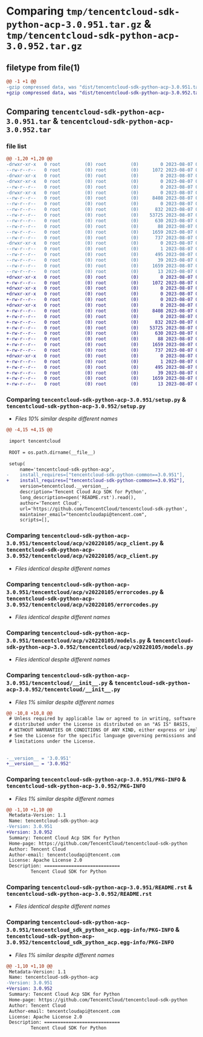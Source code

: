 # Comparing `tmp/tencentcloud-sdk-python-acp-3.0.951.tar.gz` & `tmp/tencentcloud-sdk-python-acp-3.0.952.tar.gz`

## filetype from file(1)

```diff
@@ -1 +1 @@
-gzip compressed data, was "dist/tencentcloud-sdk-python-acp-3.0.951.tar", last modified: Mon Aug  7 00:17:46 2023, max compression
+gzip compressed data, was "dist/tencentcloud-sdk-python-acp-3.0.952.tar", last modified: Mon Aug  7 08:43:51 2023, max compression
```

## Comparing `tencentcloud-sdk-python-acp-3.0.951.tar` & `tencentcloud-sdk-python-acp-3.0.952.tar`

### file list

```diff
@@ -1,20 +1,20 @@
-drwxr-xr-x   0 root         (0) root         (0)        0 2023-08-07 00:17:46.000000 tencentcloud-sdk-python-acp-3.0.951/
--rw-r--r--   0 root         (0) root         (0)     1072 2023-08-07 00:17:46.000000 tencentcloud-sdk-python-acp-3.0.951/setup.py
-drwxr-xr-x   0 root         (0) root         (0)        0 2023-08-07 00:17:46.000000 tencentcloud-sdk-python-acp-3.0.951/tencentcloud/
-drwxr-xr-x   0 root         (0) root         (0)        0 2023-08-07 00:17:46.000000 tencentcloud-sdk-python-acp-3.0.951/tencentcloud/acp/
--rw-r--r--   0 root         (0) root         (0)        0 2023-08-07 00:17:46.000000 tencentcloud-sdk-python-acp-3.0.951/tencentcloud/acp/__init__.py
-drwxr-xr-x   0 root         (0) root         (0)        0 2023-08-07 00:17:46.000000 tencentcloud-sdk-python-acp-3.0.951/tencentcloud/acp/v20220105/
--rw-r--r--   0 root         (0) root         (0)     8408 2023-08-07 00:17:46.000000 tencentcloud-sdk-python-acp-3.0.951/tencentcloud/acp/v20220105/acp_client.py
--rw-r--r--   0 root         (0) root         (0)        0 2023-08-07 00:17:46.000000 tencentcloud-sdk-python-acp-3.0.951/tencentcloud/acp/v20220105/__init__.py
--rw-r--r--   0 root         (0) root         (0)      832 2023-08-07 00:17:46.000000 tencentcloud-sdk-python-acp-3.0.951/tencentcloud/acp/v20220105/errorcodes.py
--rw-r--r--   0 root         (0) root         (0)    53725 2023-08-07 00:17:46.000000 tencentcloud-sdk-python-acp-3.0.951/tencentcloud/acp/v20220105/models.py
--rw-r--r--   0 root         (0) root         (0)      630 2023-08-07 00:17:46.000000 tencentcloud-sdk-python-acp-3.0.951/tencentcloud/__init__.py
--rw-r--r--   0 root         (0) root         (0)       88 2023-08-07 00:17:46.000000 tencentcloud-sdk-python-acp-3.0.951/setup.cfg
--rw-r--r--   0 root         (0) root         (0)     1659 2023-08-07 00:17:46.000000 tencentcloud-sdk-python-acp-3.0.951/PKG-INFO
--rw-r--r--   0 root         (0) root         (0)      737 2023-08-07 00:17:46.000000 tencentcloud-sdk-python-acp-3.0.951/README.rst
-drwxr-xr-x   0 root         (0) root         (0)        0 2023-08-07 00:17:46.000000 tencentcloud-sdk-python-acp-3.0.951/tencentcloud_sdk_python_acp.egg-info/
--rw-r--r--   0 root         (0) root         (0)        1 2023-08-07 00:17:46.000000 tencentcloud-sdk-python-acp-3.0.951/tencentcloud_sdk_python_acp.egg-info/dependency_links.txt
--rw-r--r--   0 root         (0) root         (0)      495 2023-08-07 00:17:46.000000 tencentcloud-sdk-python-acp-3.0.951/tencentcloud_sdk_python_acp.egg-info/SOURCES.txt
--rw-r--r--   0 root         (0) root         (0)       39 2023-08-07 00:17:46.000000 tencentcloud-sdk-python-acp-3.0.951/tencentcloud_sdk_python_acp.egg-info/requires.txt
--rw-r--r--   0 root         (0) root         (0)     1659 2023-08-07 00:17:46.000000 tencentcloud-sdk-python-acp-3.0.951/tencentcloud_sdk_python_acp.egg-info/PKG-INFO
--rw-r--r--   0 root         (0) root         (0)       13 2023-08-07 00:17:46.000000 tencentcloud-sdk-python-acp-3.0.951/tencentcloud_sdk_python_acp.egg-info/top_level.txt
+drwxr-xr-x   0 root         (0) root         (0)        0 2023-08-07 08:43:51.000000 tencentcloud-sdk-python-acp-3.0.952/
+-rw-r--r--   0 root         (0) root         (0)     1072 2023-08-07 08:43:51.000000 tencentcloud-sdk-python-acp-3.0.952/setup.py
+drwxr-xr-x   0 root         (0) root         (0)        0 2023-08-07 08:43:51.000000 tencentcloud-sdk-python-acp-3.0.952/tencentcloud/
+drwxr-xr-x   0 root         (0) root         (0)        0 2023-08-07 08:43:51.000000 tencentcloud-sdk-python-acp-3.0.952/tencentcloud/acp/
+-rw-r--r--   0 root         (0) root         (0)        0 2023-08-07 08:43:51.000000 tencentcloud-sdk-python-acp-3.0.952/tencentcloud/acp/__init__.py
+drwxr-xr-x   0 root         (0) root         (0)        0 2023-08-07 08:43:51.000000 tencentcloud-sdk-python-acp-3.0.952/tencentcloud/acp/v20220105/
+-rw-r--r--   0 root         (0) root         (0)     8408 2023-08-07 08:43:51.000000 tencentcloud-sdk-python-acp-3.0.952/tencentcloud/acp/v20220105/acp_client.py
+-rw-r--r--   0 root         (0) root         (0)        0 2023-08-07 08:43:51.000000 tencentcloud-sdk-python-acp-3.0.952/tencentcloud/acp/v20220105/__init__.py
+-rw-r--r--   0 root         (0) root         (0)      832 2023-08-07 08:43:51.000000 tencentcloud-sdk-python-acp-3.0.952/tencentcloud/acp/v20220105/errorcodes.py
+-rw-r--r--   0 root         (0) root         (0)    53725 2023-08-07 08:43:51.000000 tencentcloud-sdk-python-acp-3.0.952/tencentcloud/acp/v20220105/models.py
+-rw-r--r--   0 root         (0) root         (0)      630 2023-08-07 08:43:51.000000 tencentcloud-sdk-python-acp-3.0.952/tencentcloud/__init__.py
+-rw-r--r--   0 root         (0) root         (0)       88 2023-08-07 08:43:51.000000 tencentcloud-sdk-python-acp-3.0.952/setup.cfg
+-rw-r--r--   0 root         (0) root         (0)     1659 2023-08-07 08:43:51.000000 tencentcloud-sdk-python-acp-3.0.952/PKG-INFO
+-rw-r--r--   0 root         (0) root         (0)      737 2023-08-07 08:43:51.000000 tencentcloud-sdk-python-acp-3.0.952/README.rst
+drwxr-xr-x   0 root         (0) root         (0)        0 2023-08-07 08:43:51.000000 tencentcloud-sdk-python-acp-3.0.952/tencentcloud_sdk_python_acp.egg-info/
+-rw-r--r--   0 root         (0) root         (0)        1 2023-08-07 08:43:51.000000 tencentcloud-sdk-python-acp-3.0.952/tencentcloud_sdk_python_acp.egg-info/dependency_links.txt
+-rw-r--r--   0 root         (0) root         (0)      495 2023-08-07 08:43:51.000000 tencentcloud-sdk-python-acp-3.0.952/tencentcloud_sdk_python_acp.egg-info/SOURCES.txt
+-rw-r--r--   0 root         (0) root         (0)       39 2023-08-07 08:43:51.000000 tencentcloud-sdk-python-acp-3.0.952/tencentcloud_sdk_python_acp.egg-info/requires.txt
+-rw-r--r--   0 root         (0) root         (0)     1659 2023-08-07 08:43:51.000000 tencentcloud-sdk-python-acp-3.0.952/tencentcloud_sdk_python_acp.egg-info/PKG-INFO
+-rw-r--r--   0 root         (0) root         (0)       13 2023-08-07 08:43:51.000000 tencentcloud-sdk-python-acp-3.0.952/tencentcloud_sdk_python_acp.egg-info/top_level.txt
```

### Comparing `tencentcloud-sdk-python-acp-3.0.951/setup.py` & `tencentcloud-sdk-python-acp-3.0.952/setup.py`

 * *Files 10% similar despite different names*

```diff
@@ -4,15 +4,15 @@
 
 import tencentcloud
 
 ROOT = os.path.dirname(__file__)
 
 setup(
     name='tencentcloud-sdk-python-acp',
-    install_requires=["tencentcloud-sdk-python-common==3.0.951"],
+    install_requires=["tencentcloud-sdk-python-common==3.0.952"],
     version=tencentcloud.__version__,
     description='Tencent Cloud Acp SDK for Python',
     long_description=open('README.rst').read(),
     author='Tencent Cloud',
     url='https://github.com/TencentCloud/tencentcloud-sdk-python',
     maintainer_email="tencentcloudapi@tencent.com",
     scripts=[],
```

### Comparing `tencentcloud-sdk-python-acp-3.0.951/tencentcloud/acp/v20220105/acp_client.py` & `tencentcloud-sdk-python-acp-3.0.952/tencentcloud/acp/v20220105/acp_client.py`

 * *Files identical despite different names*

### Comparing `tencentcloud-sdk-python-acp-3.0.951/tencentcloud/acp/v20220105/errorcodes.py` & `tencentcloud-sdk-python-acp-3.0.952/tencentcloud/acp/v20220105/errorcodes.py`

 * *Files identical despite different names*

### Comparing `tencentcloud-sdk-python-acp-3.0.951/tencentcloud/acp/v20220105/models.py` & `tencentcloud-sdk-python-acp-3.0.952/tencentcloud/acp/v20220105/models.py`

 * *Files identical despite different names*

### Comparing `tencentcloud-sdk-python-acp-3.0.951/tencentcloud/__init__.py` & `tencentcloud-sdk-python-acp-3.0.952/tencentcloud/__init__.py`

 * *Files 1% similar despite different names*

```diff
@@ -10,8 +10,8 @@
 # Unless required by applicable law or agreed to in writing, software
 # distributed under the License is distributed on an "AS IS" BASIS,
 # WITHOUT WARRANTIES OR CONDITIONS OF ANY KIND, either express or implied.
 # See the License for the specific language governing permissions and
 # limitations under the License.
 
 
-__version__ = '3.0.951'
+__version__ = '3.0.952'
```

### Comparing `tencentcloud-sdk-python-acp-3.0.951/PKG-INFO` & `tencentcloud-sdk-python-acp-3.0.952/PKG-INFO`

 * *Files 1% similar despite different names*

```diff
@@ -1,10 +1,10 @@
 Metadata-Version: 1.1
 Name: tencentcloud-sdk-python-acp
-Version: 3.0.951
+Version: 3.0.952
 Summary: Tencent Cloud Acp SDK for Python
 Home-page: https://github.com/TencentCloud/tencentcloud-sdk-python
 Author: Tencent Cloud
 Author-email: tencentcloudapi@tencent.com
 License: Apache License 2.0
 Description: ============================
         Tencent Cloud SDK for Python
```

### Comparing `tencentcloud-sdk-python-acp-3.0.951/README.rst` & `tencentcloud-sdk-python-acp-3.0.952/README.rst`

 * *Files identical despite different names*

### Comparing `tencentcloud-sdk-python-acp-3.0.951/tencentcloud_sdk_python_acp.egg-info/PKG-INFO` & `tencentcloud-sdk-python-acp-3.0.952/tencentcloud_sdk_python_acp.egg-info/PKG-INFO`

 * *Files 1% similar despite different names*

```diff
@@ -1,10 +1,10 @@
 Metadata-Version: 1.1
 Name: tencentcloud-sdk-python-acp
-Version: 3.0.951
+Version: 3.0.952
 Summary: Tencent Cloud Acp SDK for Python
 Home-page: https://github.com/TencentCloud/tencentcloud-sdk-python
 Author: Tencent Cloud
 Author-email: tencentcloudapi@tencent.com
 License: Apache License 2.0
 Description: ============================
         Tencent Cloud SDK for Python
```

